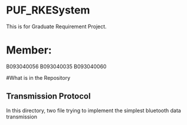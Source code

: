 # PUF_RKESystem
This is for Graduate Requirement Project.
# Member:
B093040056
B093040035
B093040060

#What is in the Repository
## Transmission Protocol
In this directory, two file trying to implement the simplest bluetooth data transmission
